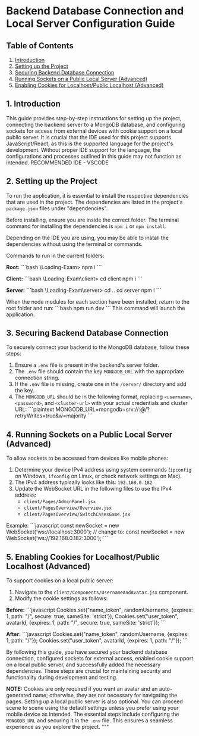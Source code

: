 # Backend Database Connection and Local Server Configuration Guide

## Table of Contents
1. [Introduction](#introduction)
2. [Setting up the Project](#setting-up-the-project)
3. [Securing Backend Database Connection](#securing-backend-database-connection)
4. [Running Sockets on a Public Local Server (Advanced)](#running-sockets-on-a-public-local-server-advanced)
5. [Enabling Cookies for Localhost/Public Localhost (Advanced)](#enabling-cookies-for-localhostpublic-localhost-advanced)

## 1. Introduction
This guide provides step-by-step instructions for setting up the project, connecting the backend server to a MongoDB database, and configuring sockets for access from external devices with cookie support on a local public server. It is crucial that the IDE used for this project supports JavaScript/React, as this is the supported language for the project's development. Without proper IDE support for the language, the configurations and processes outlined in this guide may not function as intended.
RECOMMENDED IDE - VSCODE

## 2. Setting up the Project
To run the application, it is essential to install the respective dependencies that are used in the project. The dependencies are listed in the project's `package.json` files under "dependencies".

Before installing, ensure you are inside the correct folder. The terminal command for installing the dependencies is `npm i` or `npm install`.

Depending on the IDE you are using, you may be able to install the dependencies without using the terminal or commands.

Commands to run in the current folders:

**Root:**
\`\`\`bash
\Loading-Exam>
npm i
\`\`\`

**Client:**
\`\`\`bash
\Loading-Exam\client>
cd client
npm i
\`\`\`

**Server:**
\`\`\`bash
\Loading-Exam\server>
cd ..
cd server
npm i
\`\`\`

When the node modules for each section have been installed, return to the root folder and run:
\`\`\`bash
npm run dev
\`\`\`
This command will launch the application.

## 3. Securing Backend Database Connection
To securely connect your backend to the MongoDB database, follow these steps:

1. Ensure a `.env` file is present in the backend's server folder.
2. The `.env` file should contain the key `MONGODB_URL` with the appropriate connection string.
3. If the `.env` file is missing, create one in the `/server/` directory and add the key.
4. The `MONGODB_URL` should be in the following format, replacing `<username>`, `<password>`, and `<cluster-url>` with your actual credentials and cluster URL:
    \`\`\`plaintext
    MONGODB_URL=mongodb+srv://<username>:<password>@<cluster-url>/<dbname>?retryWrites=true&w=majority
    \`\`\`

## 4. Running Sockets on a Public Local Server (Advanced)
To allow sockets to be accessed from devices like mobile phones:

1. Determine your device IPv4 address using system commands (`ipconfig` on Windows, `ifconfig` on Linux, or check network settings on Mac).
2. The IPv4 address typically looks like this: `192.168.0.182`.
3. Update the WebSocket URL in the following files to use the IPv4 address:
    - `client/Pages/AdminPanel.jsx`
    - `client/PagesOverview/Overview.jsx`
    - `client/PagesOverview/SwitchCasesGame.jsx`

Example:
\`\`\`javascript
const newSocket = new WebSocket('ws://localhost:3000'); // change to:
const newSocket = new WebSocket('ws://192.168.0.182:3000');
\`\`\`

## 5. Enabling Cookies for Localhost/Public Localhost (Advanced)
To support cookies on a local public server:

1. Navigate to the `client/Components/UsernameAndAvatar.jsx` component.
2. Modify the cookie settings as follows:

**Before:**
\`\`\`javascript
Cookies.set("name_token", randomUsername, {expires: 1, path: "/", secure: true, sameSite: 'strict'});
Cookies.set("user_token", avatarId, {expires: 1, path: "/", secure: true, sameSite: 'strict'});
\`\`\`

**After:**
\`\`\`javascript
Cookies.set("name_token", randomUsername, {expires: 1, path: "/"});
Cookies.set("user_token", avatarId, {expires: 1, path: "/"});
\`\`\`

By following this guide, you have secured your backend database connection, configured sockets for external access, enabled cookie support on a local public server, and successfully added the necessary dependencies. These steps are crucial for maintaining security and functionality during development and testing.

**NOTE:**
Cookies are only required if you want an avatar and an auto-generated name; otherwise, they are not necessary for navigating the pages. Setting up a local public server is also optional. You can proceed scene to scene using the default settings unless you prefer using your mobile device as intended. The essential steps include configuring the `MONGODB_URL` and securing it in the `.env` file. This ensures a seamless experience as you explore the project.
"""
